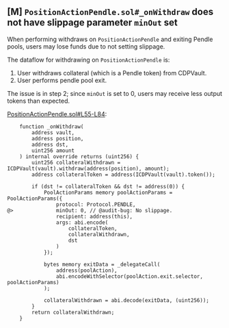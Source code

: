 ## [M] `PositionActionPendle.sol#_onWithdraw` does not have slippage parameter `minOut` set

When performing withdraws on `PositionActionPendle` and exiting Pendle pools, users may lose funds due to not setting slippage.

The dataflow for withdrawing on `PositionActionPendle` is:
1. User withdraws collateral (which is a Pendle token) from CDPVault.
2. User performs pendle pool exit.

The issue is in step 2; since `minOut` is set to 0, users may receive less output tokens than expected.

[PositionActionPendle.sol#L55-L84](src/proxy/PositionActionPendle.sol#L55-L84):
```solidity
    function _onWithdraw(
        address vault,
        address position,
        address dst,
        uint256 amount
    ) internal override returns (uint256) {
        uint256 collateralWithdrawn = ICDPVault(vault).withdraw(address(position), amount);
        address collateralToken = address(ICDPVault(vault).token());

        if (dst != collateralToken && dst != address(0)) {
            PoolActionParams memory poolActionParams = PoolActionParams({
                protocol: Protocol.PENDLE,
@>              minOut: 0, // @audit-bug: No slippage.
                recipient: address(this),
                args: abi.encode(
                    collateralToken,
                    collateralWithdrawn,
                    dst
                )
            });

            bytes memory exitData = _delegateCall(
                address(poolAction),
                abi.encodeWithSelector(poolAction.exit.selector, poolActionParams)
            );

            collateralWithdrawn = abi.decode(exitData, (uint256));
        }
        return collateralWithdrawn;
    }
```
